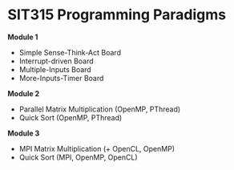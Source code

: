 # SIT315 Programming Paradigms

**Module 1**
- Simple Sense-Think-Act Board
- Interrupt-driven Board
- Multiple-Inputs Board
- More-Inputs-Timer Board

**Module 2**
- Parallel Matrix Multiplication (OpenMP, PThread)
- Quick Sort (OpenMP, PThread)

**Module 3**
- MPI Matrix Multiplication (+ OpenCL, OpenMP)
- Quick Sort (MPI, OpenMP, OpenCL)
